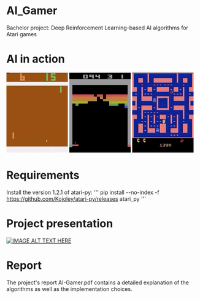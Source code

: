# AI_Gamer
Bachelor project: Deep Reinforcement Learning-based AI algorithms for Atari games

# AI in action 
![alt-text](pong.gif)
![alt-text](breakout.gif)
![alt-text](pacman.gif)

# Requirements
Install the version 1.2.1 of atari-py: 
'''
pip install --no-index -f https://github.com/Kojoley/atari-py/releases atari_py
'''

# Project presentation
[![IMAGE ALT TEXT HERE](https://imgur.com/biAiR9L.png)](https://www.youtube.com/watch?v=eeM2Rdbufco)

# Report
The project's report AI-Gamer.pdf contains a detailed explanation of the algorithms as well as the implementation choices.
